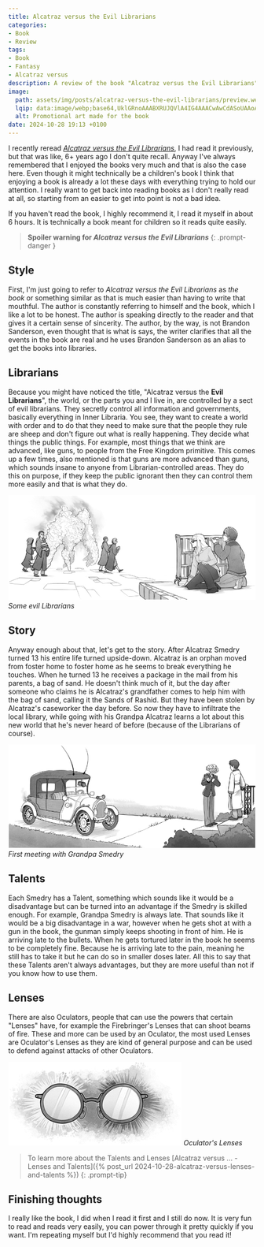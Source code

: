 ```yaml
---
title: Alcatraz versus the Evil Librarians
categories:
- Book
- Review
tags:
- Book
- Fantasy
- Alcatraz versus
description: A review of the book "Alcatraz versus the Evil Librarians"
image:
  path: assets/img/posts/alcatraz-versus-the-evil-librarians/preview.webp
  lqip: data:image/webp;base64,UklGRnoAAABXRUJQVlA4IG4AAACwAwCdASoUAAoAPzmEuVOvKKWisAgB4CcJaAC7ABALmFNrvEBQAAD+n5Xfwa4oAuEJUcw89wK69bnRgWAeBOImwcRvp7mye/wgrzvyPjsBEreKqxgDUmsq330AAvKZf2YusHZJcnvoGVOK6crgAA==
  alt: Promotional art made for the book
date: 2024-10-28 19:13 +0100
---
```

I recently reread [*Alcatraz versus the Evil Librarians*](https://www.goodreads.com/book/show/623976.Alcatraz_Versus_the_Evil_Librarians?from_search=true&from_srp=true&qid=0uUwVhpFtW&rank=1), I had read it previously, but that was like, 6+ years ago I don't quite recall. Anyway I've always remembered that I enjoyed the books very much and that is also the case here. Even though it might technically be a children's book I think that enjoying a book is already a lot these days with everything trying to hold our attention. I really want to get back into reading books as I don't really read at all, so starting from an easier to get into point is not a bad idea.

If you haven't read the book, I highly recommend it, I read it myself in about 6 hours. It is technically a book meant for children so it reads quite easily.

> **Spoiler warning for *Alcatraz versus the Evil Librarians***
{: .prompt-danger }

## Style

First, I'm just going to refer to *Alcatraz versus the Evil Librarians* as *the book* or something similar as that is much easier than having to write that mouthful. The author is constantly referring to himself and the book, which I like a lot to be honest. The author is speaking directly to the reader and that gives it a certain sense of sincerity. The author, by the way, is not Brandon Sanderson, even thought that is what is says, the writer clarifies that all the events in the book are real and he uses Brandon Sanderson as an alias to get the books into libraries.

## Librarians

Because you might have noticed the title, "Alcatraz versus the **Evil Librarians**", the world, or the parts you and I live in, are controlled by a sect of evil librarians. They secretly control all information and governments, basically everything in Inner Libraria. You see, they want to create a world with order and to do that they need to make sure that the people they rule are sheep and don't figure out what is really happening. They decide what things the public things. For example, most things that we think are advanced, like guns, to people from the Free Kingdom primitive. This comes up a few times, also mentioned is that guns are more advanced than guns, which sounds insane to anyone from Librarian-controlled areas. They do this on purpose, if they keep the public ignorant then they can control them more easily and that is what they do.

![Librarians](/assets/img/posts/alcatraz-versus-the-evil-librarians/librarians.jpeg)
_Some evil Librarians_

## Story

Anyway enough about that, let's get to the story. After Alcatraz Smedry turned 13 his entire life turned upside-down. Alcatraz is an orphan moved from foster home to foster home as he seems to break everything he touches. When he turned 13 he receives a package in the mail from his parents, a bag of sand. He doesn't think much of it, but the day after someone who claims he is Alcatraz's grandfather comes to help him with the bag of sand, calling it the Sands of Rashid. But they have been stolen by Alcatraz's caseworker the day before. So now they have to infiltrate the local library, while going with his Grandpa Alcatraz learns a lot about this new world that he's never heard of before (because of the Librarians of course).

![Grandpa Smedry](/assets/img/posts/alcatraz-versus-the-evil-librarians/grandpa.jpeg)
_First meeting with Grandpa Smedry_

## Talents

Each Smedry has a Talent, something which sounds like it would be a disadvantage but can be turned into an advantage if the Smedry is skilled enough. For example, Grandpa Smedry is always late. That sounds like it would be a big disadvantage in a war, however when he gets shot at with a gun in the book, the gunman simply keeps shooting in front of him. He is arriving late to the bullets. When he gets tortured later in the book he seems to be completely fine. Because he is arriving late to the pain, meaning he still has to take it but he can do so in smaller doses later. All this to say that these Talents aren't always advantages, but they are more useful than not if you know how to use them.

## Lenses

There are also Oculators, people that can use the powers that certain "Lenses" have, for example the Firebringer's Lenses that can shoot beams of fire. These and more can be used by an Oculator, the most used Lenses are Oculator's Lenses as they are kind of general purpose and can be used to defend against attacks of other Oculators.

![Oculator's Lenses](/assets/img/posts/alcatraz-versus-the-evil-librarians/occulator_lenses.jpeg)
_Oculator's Lenses_

> To learn more about the Talents and Lenses [Alcatraz versus ... - Lenses and Talents]({% post_url 2024-10-28-alcatraz-versus-lenses-and-talents %})
{: .prompt-tip}

## Finishing thoughts

I really like the book, I did when I read it first and I still do now. It is very fun to read and reads very easily, you can power through it pretty quickly if you want. I'm repeating myself but I'd highly recommend that you read it!
